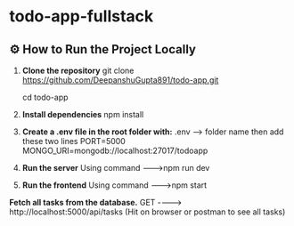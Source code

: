 # todo-app-fullstack

## ⚙️ How to Run the Project Locally

1. **Clone the repository**
   git clone https://github.com/DeepanshuGupta891/todo-app.git

   cd todo-app

3. **Install dependencies**
   npm install

4. **Create a .env file in the root folder with:**
   .env --> folder name
   then add these two lines
   PORT=5000
   MONGO_URI=mongodb://localhost:27017/todoapp

5. **Run the server**
 Using command --->npm run dev

5) **Run the frontend**
   Using command --->npm start


**Fetch all tasks from the database.**
GET ----> http://localhost:5000/api/tasks (Hit on browser or postman to see all tasks)
